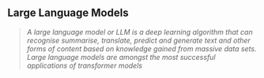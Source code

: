 ## Large Language Models

> *A large language model or LLM is a deep learning algorithm that can recognise summarise, translate, predict and generate text and other forms of content based on knowledge gained from massive data sets. Large language models are amongst the most successful applications of transformer models*

